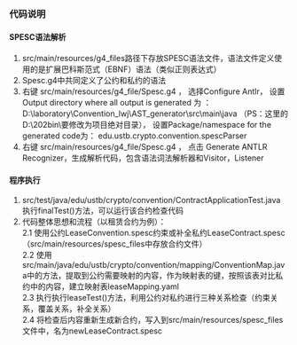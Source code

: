 ### 代码说明

#### SPESC语法解析

1. src/main/resources/g4_files路径下存放SPESC语法文件，语法文件定义使用的是‌扩展巴科斯范式（EBNF）语法（类似正则表达式）
2. Spesc.g4中共同定义了公约和私约的语法
3. 右键 src/main/resources/g4_file/Spesc.g4 ， 选择Configure Antlr， 设置Output directory where all output is generated 为
   ： D:\laboratory\Convention_lwj\AST_generator\src\main\java （PS：这里的D:\202bin\要修改为项目绝对目录），
   设置Package/namespace for the generated code为： edu.ustb.crypto.convention.spescParser
4. 右键 src/main/resources/g4_file/Spesc.g4 ， 点击 Generate ANTLR Recognizer，生成解析代码，包含语法词法解析器和Visitor，Listener

#### 程序执行

1. src/test/java/edu/ustb/crypto/convention/ContractApplicationTest.java
   执行finalTest()方法，可以运行该合约检查代码
2. 代码整体思想和流程（以租赁合约为例）：<br>
   2.1 使用公约LeaseConvention.spesc约束或补全私约LeaseContract.spesc（src/main/resources/spesc_files中存放合约文件）<br>
   2.2 使用src/main/java/edu/ustb/crypto/convention/mapping/ConventionMap.java中的方法，提取到公约需要映射的内容，作为映射表的键，按照该表对比私约中的内容，建立映射表leaseMapping.yaml<br>
   2.3 执行执行leaseTest()方法，利用公约对私约进行三种关系检查（约束关系，覆盖关系，补全关系）<br>
   2.4 将检查后内容重新生成新合约，写入到src/main/resources/spesc_files文件中，名为newLeaseContract.spesc
